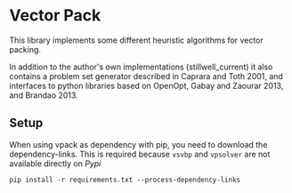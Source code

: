 Vector Pack
===========

This library implements some different heuristic algorithms for vector packing. 

In addition to the author's own implementations (stillwell_current) it also 
contains a problem set generator described in Caprara and Toth 2001, and interfaces
to python libraries based on OpenOpt, Gabay and Zaourar 2013, and Brandao 2013.

Setup
-----

When using vpack as dependency with pip, you need to download the dependency-links.
This is required because `vsvbp` and `vpsolver` are not available directly on _Pypi_

```
pip install -r requirements.txt --process-dependency-links
```
